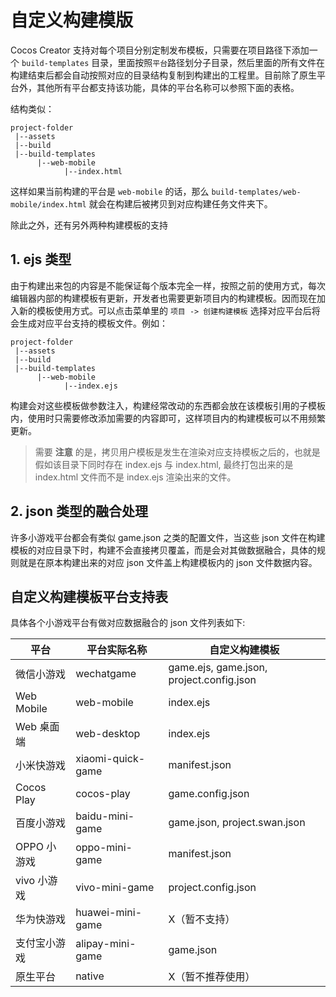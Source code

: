 # 自定义构建模版

Cocos Creator 支持对每个项目分别定制发布模板，只需要在项目路径下添加一个 `build-templates` 目录，里面按照`平台`路径划分子目录，然后里面的所有文件在构建结束后都会自动按照对应的目录结构复制到构建出的工程里。目前除了原生平台外，其他所有平台都支持该功能，具体的平台名称可以参照下面的表格。

结构类似：

```
project-folder
 |--assets
 |--build
 |--build-templates
      |--web-mobile
            |--index.html
```

这样如果当前构建的平台是 `web-mobile` 的话，那么 `build-templates/web-mobile/index.html` 就会在构建后被拷贝到对应构建任务文件夹下。

除此之外，还有另外两种构建模板的支持

## 1. ejs 类型

由于构建出来包的内容是不能保证每个版本完全一样，按照之前的使用方式，每次编辑器内部的构建模板有更新，开发者也需要更新项目内的构建模板。因而现在加入新的模板使用方式。可以点击菜单里的 `项目 -> 创建构建模板` 选择对应平台后将会生成对应平台支持的模板文件。例如：

```
project-folder
 |--assets
 |--build
 |--build-templates
      |--web-mobile
            |--index.ejs
```

构建会对这些模板做参数注入，构建经常改动的东西都会放在该模板引用的子模板内，使用时只需要修改添加需要的内容即可，这样项目内的构建模板可以不用频繁更新。

> 需要 **注意** 的是，拷贝用户模板是发生在渲染对应支持模板之后的，也就是假如该目录下同时存在 index.ejs 与 index.html, 最终打包出来的是 index.html 文件而不是 index.ejs 渲染出来的文件。

## 2. json 类型的融合处理

许多小游戏平台都会有类似 game.json 之类的配置文件，当这些 json 文件在构建模板的对应目录下时，构建不会直接拷贝覆盖，而是会对其做数据融合，具体的规则就是在原本构建出来的对应 json 文件盖上构建模板内的 json 文件数据内容。

## 自定义构建模板平台支持表

具体各个小游戏平台有做对应数据融合的 json 文件列表如下:

| 平台 | 平台实际名称 | 自定义构建模板 |
| --- | --- | --- |
| 微信小游戏 | wechatgame | game.ejs, game.json, project.config.json |
| Web Mobile | web-mobile | index.ejs |
| Web 桌面端 | web-desktop | index.ejs |
| 小米快游戏 | xiaomi-quick-game | manifest.json |
| Cocos Play | cocos-play |  game.config.json |
| 百度小游戏 | baidu-mini-game | game.json, project.swan.json |
| OPPO 小游戏 | oppo-mini-game | manifest.json |
| vivo 小游戏 | vivo-mini-game | project.config.json |
| 华为快游戏 | huawei-mini-game | X（暂不支持） |
| 支付宝小游戏 | alipay-mini-game | game.json |
| 原生平台 | native | X（暂不推荐使用） |
